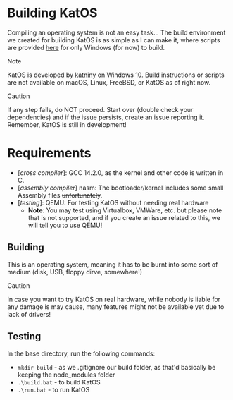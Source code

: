 # Building KatOS
Compiling an operating system is not an easy task... The build environment we created for building KatOS is as simple as I can make it, where scripts are provided [here](/scripts) for only Windows (for now) to build.

> [!NOTE]
> KatOS is developed by [katniny](https://github.com/katniny) on Windows 10. Build instructions or scripts are not available on macOS, Linux, FreeBSD, or KatOS as of right now. 

> [!CAUTION]
> If any step fails, do NOT proceed. Start over (double check your dependencies) and if the issue persists, create an issue reporting it. Remember, KatOS is still in development!

# Requirements
- [*cross compiler*]: GCC 14.2.0, as the kernel and other code is written in C.
- [*assembly compiler*] nasm: The bootloader/kernel includes some small Assembly files ~~unfortunately~~.
- [*testing*]: QEMU: For testing KatOS without needing real hardware
    - **Note**: You may test using Virtualbox, VMWare, etc. but please note that is not supported, and if you create an issue related to this, we will tell you to use QEMU!

## Building
This is an operating system, meaning it has to be burnt into some sort of medium (disk, USB, floppy dirve, somewhere!)
> [!CAUTION]
> In case you want to try KatOS on real hardware, while nobody is liable for any damage is may cause, many features might not be available yet due to lack of drivers!

## Testing
In the base directory, run the following commands:
- `mkdir build` - as we .gitignore our build folder, as that'd basically be keeping the node_modules folder
- `.\build.bat` - to build KatOS
- `.\run.bat` - to run KatOS